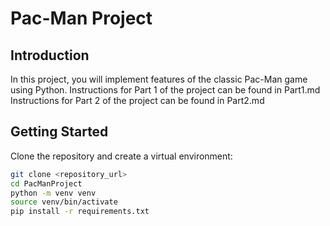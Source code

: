 # Pac-Man Project

## Introduction
In this project, you will implement features of the classic Pac-Man game using Python.
Instructions for Part 1 of the project can be found in Part1.md
Instructions for Part 2 of the project can be found in Part2.md

## Getting Started
Clone the repository and create a virtual environment:
```bash
git clone <repository_url>
cd PacManProject
python -m venv venv
source venv/bin/activate
pip install -r requirements.txt
